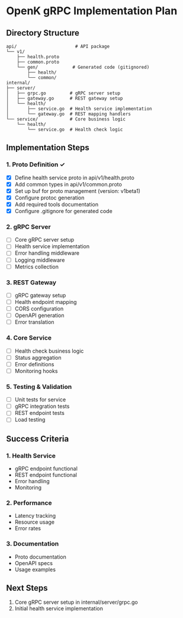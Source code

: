 # OpenK gRPC Implementation Plan

## Directory Structure
```
api/                      # API package
└── v1/                  
    ├── health.proto
    ├── common.proto
    └── gen/             # Generated code (gitignored)
        ├── health/
        └── common/
internal/
├── server/
│   ├── grpc.go         # gRPC server setup
│   ├── gateway.go      # REST gateway setup
│   └── health/             
│       ├── service.go  # Health service implementation
│       └── gateway.go  # REST mapping handlers
└── service/            # Core business logic
    └── health/
        └── service.go  # Health check logic
```

## Implementation Steps

### 1. Proto Definition ✓
- [x] Define health service proto in api/v1/health.proto
- [x] Add common types in api/v1/common.proto
- [x] Set up buf for proto management (version: v1beta1)
- [x] Configure protoc generation
- [x] Add required tools documentation
- [x] Configure .gitignore for generated code

### 2. gRPC Server
- [ ] Core gRPC server setup
- [ ] Health service implementation
- [ ] Error handling middleware
- [ ] Logging middleware
- [ ] Metrics collection

### 3. REST Gateway
- [ ] gRPC gateway setup
- [ ] Health endpoint mapping
- [ ] CORS configuration
- [ ] OpenAPI generation
- [ ] Error translation

### 4. Core Service
- [ ] Health check business logic
- [ ] Status aggregation
- [ ] Error definitions
- [ ] Monitoring hooks

### 5. Testing & Validation
- [ ] Unit tests for service
- [ ] gRPC integration tests
- [ ] REST endpoint tests
- [ ] Load testing

## Success Criteria

### 1. Health Service
- gRPC endpoint functional
- REST endpoint functional
- Error handling
- Monitoring

### 2. Performance
- Latency tracking
- Resource usage
- Error rates

### 3. Documentation
- Proto documentation
- OpenAPI specs
- Usage examples

## Next Steps
1. Core gRPC server setup in internal/server/grpc.go
2. Initial health service implementation